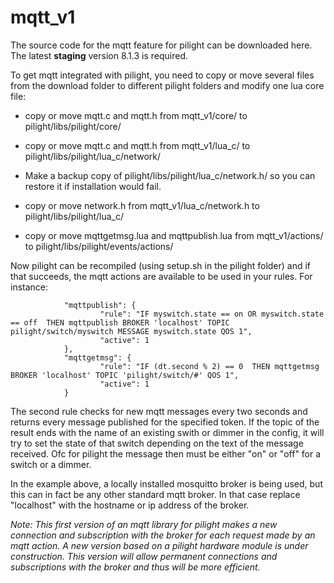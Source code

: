 # mqtt_v1

The source code for the mqtt feature for pilight can be downloaded here. The latest **staging** version 8.1.3 is required. 

To get mqtt integrated with pilight, you need to copy or move several files from the download folder to different pilight folders and modify one lua core file:

* copy or move mqtt.c and mqtt.h from mqtt_v1/core/ to pilight/libs/pilight/core/ 

* copy or move mqtt.c and mqtt.h from mqtt_v1/lua_c/ to pilight/libs/pilight/lua_c/network/ 

* Make a backup copy of pilight/libs/pilight/lua_c/network.h/ so you can restore it if installation would fail.

* copy or move network.h from mqtt_v1/lua_c/network.h to pilight/libs/pilight/lua_c/

* copy or move mqttgetmsg.lua and mqttpublish.lua from mqtt_v1/actions/ to pilight/libs/pilight/events/actions/

Now pilight can be recompiled (using setup.sh in the pilight folder) and if that succeeds, the mqtt actions are available to be used in your rules. For instance:

                "mqttpublish": {
                        "rule": "IF myswitch.state == on OR myswitch.state == off  THEN mqttpublish BROKER 'localhost' TOPIC pilight/switch/myswitch MESSAGE myswitch.state QOS 1",
                        "active": 1
                },
                "mqttgetmsg": {
                        "rule": "IF (dt.second % 2) == 0  THEN mqttgetmsg BROKER 'localhost' TOPIC 'pilight/switch/#' QOS 1",
                        "active": 1
                }
The second rule checks for new mqtt messages every two seconds and returns every message published for  the specified token. If the topic of the result ends with the name of an existing swith or dimmer in the config, it will try to set the state of that switch depending on the text of the message received. Ofc for pilight the message then must be either "on" or "off" for a switch or a dimmer.

In the example above, a locally installed mosquitto broker is being used, but this can in fact be any other standard mqtt broker. In that case replace "localhost" with the hostname or ip address of the broker.

*Note: This first version of an mqtt library for pilight makes a new connection and subscription with the broker for each request made by an mqtt action. A new version based on a pilight hardware module is under construction. This version will allow permanent connections and subscriptions with the broker and thus will be more efficient.*
